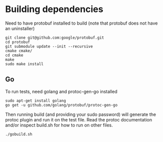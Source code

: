 # Building dependencies

Need to have protobuf installed to build (note that protobuf does not have an uninstaller)

```
git clone git@github.com:google/protobuf.git
cd protobuf
git submodule update --init --recursive
cmake cmake/
cd cmake
make
sudo make install
```

## Go

To run tests, need golang and protoc-gen-go installed

```
sudo apt-get install golang
go get -u github.com/golang/protobuf/protoc-gen-go 
```

Then running build (and providing your sudo password) will generate the protoc plugin and run it on the test file. Read the protoc documentation and/or inspect build.sh for how to run on other files.

```
./gobuild.sh
```

```


